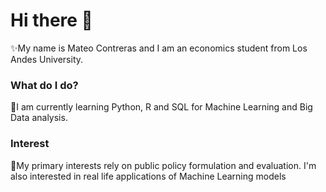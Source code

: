 
# Hi there 👋
✨My name is Mateo Contreras and I am an economics student from Los Andes University. 

### What do I do?
🌱I am currently learning Python, R and SQL for Machine Learning and Big Data analysis.

### Interest
🔭My primary interests rely on public policy formulation and evaluation. I'm also interested in real life applications of Machine Learning models


<!--
**Mateocontrerass/mateocontrerass** is a ✨ _special_  repository because its `README.md` (this file) appears on your GitHub profile.

Here are some ideas to get you started:

-  I’m currently working on ...
-  I’m currently learning ...
- 👯 I’m looking to collaborate on ...
- 🤔 I’m looking for help with ...
- 💬 Ask me about ...
- 📫 How to reach me: ...
- 😄 Pronouns: ...
- ⚡ Fun fact: ...
-->


